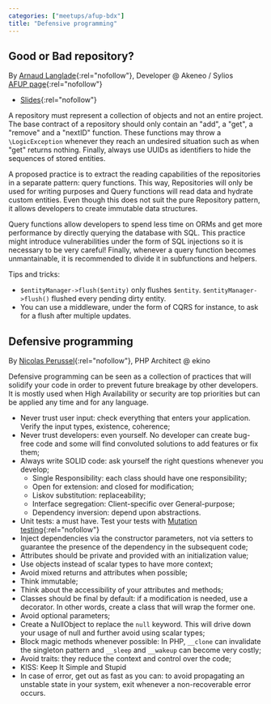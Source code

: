 ```yaml
---
categories: ["meetups/afup-bdx"]
title: "Defensive programming"
---
```


## Good or Bad repository?

By [Arnaud Langlade](https://twitter.com/arnolanglade){:rel="nofollow"}, Developer @ Akeneo / Sylios  
[AFUP page](https://afup.org/talks/2822-quelle-difference-y-a-t-il-entre-le-bon-et-le-mauvais-repository){:rel="nofollow"}
- [Slides](https://arnolanglade.gitlab.io/bad-or-good-repository){:rel="nofollow"}

A repository must represent a collection of objects and not an entire project. The base contract of a repository should
only contain an "add", a "get", a "remove" and a "nextID" function. These functions may throw a `\LogicException`
whenever they reach an undesired situation such as when "get" returns nothing. Finally, always use UUIDs as identifiers
to hide the sequences of stored entities.

A proposed practice is to extract the reading capabilities of the repositories in a separate pattern: query functions.
This way, Repositories will only be used for writing purposes and Query functions will read data and hydrate custom
entities. Even though this does not suit the pure Repository pattern, it allows developers to create immutable data
structures.

Query functions allow developers to spend less time on ORMs and get more performance by directly querying the database
with SQL. This practice might introduce vulnerabilities under the form of SQL injections so it is necessary to be very
careful! Finally, whenever a query function becomes unmantainable, it is recommended to divide it in subfunctions and
helpers.

Tips and tricks:

- `$entityManager->flush($entity)` only flushes `$entity`. `$entityManager->flush()` flushed every pending dirty entity.
- You can use a middleware, under the form of CQRS for instance, to ask for a flush after multiple updates.

## Defensive programming

By [Nicolas Perussel](https://twitter.com/mamoot64){:rel="nofollow"}, PHP Architect @ ekino

Defensive programming can be seen as a collection of practices that will solidify your code in order to prevent future
breakage by other developers. It is mostly used when High Availability or security are top priorities but can be applied
any time and for any language.

- Never trust user input: check everything that enters your application. Verify the input types, existence, coherence;
- Never trust developers: even yourself. No developer can create bug-free code and some will find convoluted solutions
  to add features or fix them;
- Always write SOLID code: ask yourself the right questions whenever you develop;
  - Single Responsibility: each class should have one responsibility;
  - Open for extension: and closed for modification;
  - Liskov substitution: replaceability;
  - Interface segregation: Client-specific over General-purpose;
  - Dependency inversion: depend upon abstractions.
- Unit tests: a must have. Test your tests with [Mutation testing](https://en.wikipedia.org/wiki/Mutation_testing){:rel="nofollow"}
- Inject dependencies via the constructor parameters, not via setters to guarantee the presence of the dependency in the
  subsequent code;
- Attributes should be private and provided with an initialization value;
- Use objects instead of scalar types to have more context;
- Avoid mixed returns and attributes when possible;
- Think immutable;
- Think about the accessibility of your attributes and methods;
- Classes should be final by default: if a modification is needed, use a decorator.
In other words, create a class that will wrap the former one.
- Avoid optional parameters;
- Create a NullObject to replace the `null` keyword. This will drive down your usage of null and further avoid using
  scalar types;
- Block magic methods whenever possible: In PHP, `__clone` can invalidate the singleton pattern and `__sleep` and
  `__wakeup` can become very costly;
- Avoid traits: they reduce the context and control over the code;
- KISS: Keep It Simple and Stupid
- In case of error, get out as fast as you can: to avoid propagating an unstable state in your system, exit whenever a
  non-recoverable error occurs.
